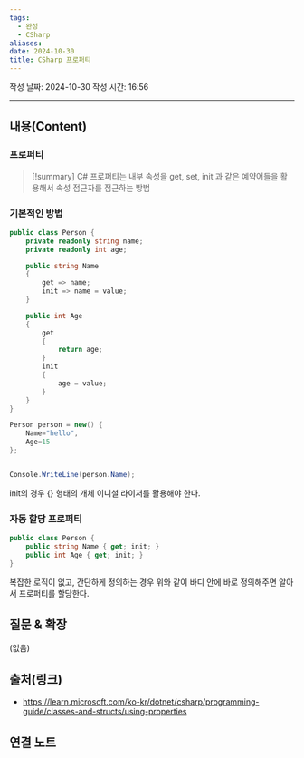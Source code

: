 ```yaml
---
tags:
  - 완성
  - CSharp
aliases: 
date: 2024-10-30
title: CSharp 프로퍼티
---
```

작성 날짜: 2024-10-30
작성 시간: 16:56


----
## 내용(Content)

### 프로퍼티

> [!summary]
> C# 프로퍼티는 내부 속성을 get, set, init 과 같은 예약어들을 활용해서 속성 접근자를 접근하는 방법


### 기본적인 방법

```csharp
public class Person {
    private readonly string name;
    private readonly int age;

    public string Name
    {
        get => name;
        init => name = value;
    }

    public int Age
    {
        get
        {
            return age;
        }
        init
        {
            age = value;
        }
    }
}
```

```csharp
Person person = new() {
    Name="hello",
    Age=15
};


Console.WriteLine(person.Name);
```

init의 경우 {} 형태의 개체 이니셜 라이저를 활용해야 한다.

### 자동 할당 프로퍼티

```csharp
public class Person {
    public string Name { get; init; }
    public int Age { get; init; }
}
```

복잡한 로직이 없고, 간단하게 정의하는 경우 위와 같이 바디 안에 바로 정의해주면 알아서 프로퍼티를 할당한다.
## 질문 & 확장

(없음)

## 출처(링크)

- https://learn.microsoft.com/ko-kr/dotnet/csharp/programming-guide/classes-and-structs/using-properties

## 연결 노트










